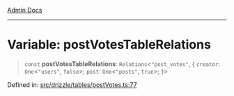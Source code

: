 [Admin Docs](/)

***

# Variable: postVotesTableRelations

> `const` **postVotesTableRelations**: `Relations`\<`"post_votes"`, \{ `creator`: `One`\<`"users"`, `false`\>; `post`: `One`\<`"posts"`, `true`\>; \}\>

Defined in: [src/drizzle/tables/postVotes.ts:77](https://github.com/NishantSinghhhhh/talawa-api/blob/eec373445d0a4b36c011832ad5010e69e112315d/src/drizzle/tables/postVotes.ts#L77)
